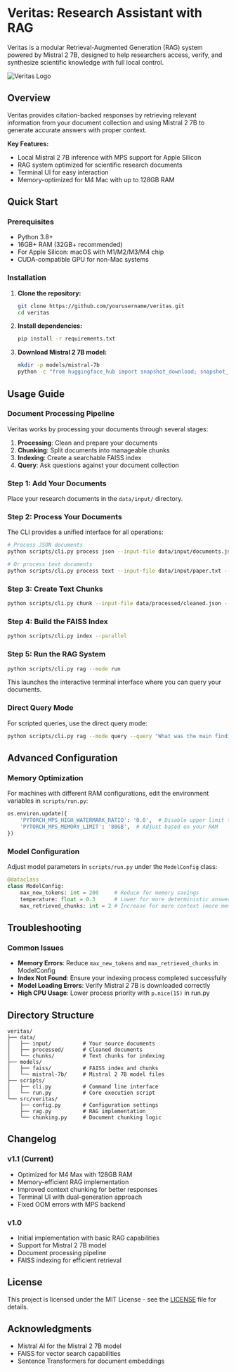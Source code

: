 # Veritas: Research Assistant with RAG

Veritas is a modular Retrieval-Augmented Generation (RAG) system powered by Mistral 2 7B, designed to help researchers access, verify, and synthesize scientific knowledge with full local control.

![Veritas Logo](docs/images/logo.png)

## Overview

Veritas provides citation-backed responses by retrieving relevant information from your document collection and using Mistral 2 7B to generate accurate answers with proper context.

**Key Features:**
- Local Mistral 2 7B inference with MPS support for Apple Silicon
- RAG system optimized for scientific research documents
- Terminal UI for easy interaction
- Memory-optimized for M4 Mac with up to 128GB RAM

## Quick Start

### Prerequisites

- Python 3.8+
- 16GB+ RAM (32GB+ recommended)
- For Apple Silicon: macOS with M1/M2/M3/M4 chip
- CUDA-compatible GPU for non-Mac systems

### Installation

1. **Clone the repository:**
   ```bash
   git clone https://github.com/yourusername/veritas.git
   cd veritas
   ```

2. **Install dependencies:**
   ```bash
   pip install -r requirements.txt
   ```

3. **Download Mistral 2 7B model:**
   ```bash
   mkdir -p models/mistral-7b
   python -c "from huggingface_hub import snapshot_download; snapshot_download('mistralai/Mistral-7B-v0.2', local_dir='models/mistral-7b')"
   ```

## Usage Guide

### Document Processing Pipeline

Veritas works by processing your documents through several stages:

1. **Processing**: Clean and prepare your documents
2. **Chunking**: Split documents into manageable chunks
3. **Indexing**: Create a searchable FAISS index
4. **Query**: Ask questions against your document collection

### Step 1: Add Your Documents

Place your research documents in the `data/input/` directory.

### Step 2: Process Your Documents

The CLI provides a unified interface for all operations:

```bash
# Process JSON documents
python scripts/cli.py process json --input-file data/input/documents.json --output-file data/processed/cleaned.json

# Or process text documents
python scripts/cli.py process text --input-file data/input/paper.txt --output-file data/processed/cleaned.txt
```

### Step 3: Create Text Chunks

```bash
python scripts/cli.py chunk --input-file data/processed/cleaned.json --output-dir data/chunks --chunk-size 1000 --overlap 100
```

### Step 4: Build the FAISS Index

```bash
python scripts/cli.py index --parallel
```

### Step 5: Run the RAG System

```bash
python scripts/cli.py rag --mode run
```

This launches the interactive terminal interface where you can query your documents.

### Direct Query Mode

For scripted queries, use the direct query mode:

```bash
python scripts/cli.py rag --mode query --query "What was the main finding of the study about unions and workplace safety?" --top-k 3
```

## Advanced Configuration

### Memory Optimization

For machines with different RAM configurations, edit the environment variables in `scripts/run.py`:

```python
os.environ.update({
    'PYTORCH_MPS_HIGH_WATERMARK_RATIO': '0.0',  # Disable upper limit to prevent OOM
    'PYTORCH_MPS_MEMORY_LIMIT': '80GB',  # Adjust based on your RAM
})
```

### Model Configuration

Adjust model parameters in `scripts/run.py` under the `ModelConfig` class:

```python
@dataclass
class ModelConfig:
    max_new_tokens: int = 200     # Reduce for memory savings
    temperature: float = 0.3      # Lower for more deterministic answers
    max_retrieved_chunks: int = 2 # Increase for more context (more memory)
```

## Troubleshooting

### Common Issues

- **Memory Errors**: Reduce `max_new_tokens` and `max_retrieved_chunks` in ModelConfig
- **Index Not Found**: Ensure your indexing process completed successfully
- **Model Loading Errors**: Verify Mistral 2 7B is downloaded correctly
- **High CPU Usage**: Lower process priority with `p.nice(15)` in run.py

## Directory Structure

```
veritas/
├── data/
│   ├── input/          # Your source documents
│   ├── processed/      # Cleaned documents
│   └── chunks/         # Text chunks for indexing
├── models/
│   ├── faiss/          # FAISS index and chunks
│   └── mistral-7b/     # Mistral 2 7B model files
├── scripts/
│   ├── cli.py          # Command line interface
│   └── run.py          # Core execution script
└── src/veritas/
    ├── config.py       # Configuration settings
    ├── rag.py          # RAG implementation
    └── chunking.py     # Document chunking logic
```

## Changelog

### v1.1 (Current)
- Optimized for M4 Max with 128GB RAM
- Memory-efficient RAG implementation
- Improved context chunking for better responses
- Terminal UI with dual-generation approach
- Fixed OOM errors with MPS backend

### v1.0
- Initial implementation with basic RAG capabilities
- Support for Mistral 2 7B model
- Document processing pipeline
- FAISS indexing for efficient retrieval

## License

This project is licensed under the MIT License - see the [LICENSE](LICENSE) file for details.

## Acknowledgments

- Mistral AI for the Mistral 2 7B model
- FAISS for vector search capabilities
- Sentence Transformers for document embeddings
